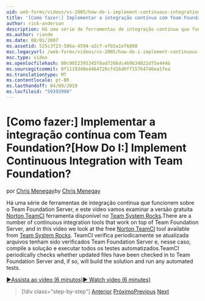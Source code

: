 ```yaml
---
uid: web-forms/videos/vs-2005/how-do-i-implement-continuous-integration-with-team-foundation
title: '[Como fazer:] Implementar a integração contínua com Team Foundation? | Microsoft Docs'
author: rick-anderson
description: Há uma série de ferramentas de integração contínua que funcionem sobre o Team Foundation Server, e este vídeo vamos examinar o disp de ferramenta gratuita Norton TeamCI...
ms.author: riande
ms.date: 08/01/2007
ms.assetid: 525c3f23-586a-4594-a2cf-efb5a1ef6898
msc.legacyurl: /web-forms/videos/vs-2005/how-do-i-implement-continuous-integration-with-team-foundation
msc.type: video
ms.openlocfilehash: 80c9852395345f8ad7266dc469b34821d75e444b
ms.sourcegitcommit: 0f1119340e4464720cfd16d0ff15764746ea1fea
ms.translationtype: MT
ms.contentlocale: pt-BR
ms.lasthandoff: 04/09/2019
ms.locfileid: "59393998"
---
```

# <a name="how-do-i-implement-continuous-integration-with-team-foundation"></a><span data-ttu-id="fa587-104">[Como fazer:] Implementar a integração contínua com Team Foundation?</span><span class="sxs-lookup"><span data-stu-id="fa587-104">[How Do I:] Implement Continuous Integration with Team Foundation?</span></span>

<span data-ttu-id="fa587-105">por [Chris Menegay](https://twitter.com/CMenegay)</span><span class="sxs-lookup"><span data-stu-id="fa587-105">by [Chris Menegay](https://twitter.com/CMenegay)</span></span>

<span data-ttu-id="fa587-106">Há uma série de ferramentas de integração contínua que funcionem sobre o Team Foundation Server, e este vídeo vamos examinar a versão gratuita [Norton TeamCI](http://teamsystemrocks.com/files/12/tools/entry1018.aspx) ferramenta disponível no [Team System Rocks](http://teamsystemrocks.com/).</span><span class="sxs-lookup"><span data-stu-id="fa587-106">There are a number of continuous integration tools that work on top of Team Foundation Server, and in this video we look at the free [Norton TeamCI](http://teamsystemrocks.com/files/12/tools/entry1018.aspx) tool available from [Team System Rocks](http://teamsystemrocks.com/).</span></span> <span data-ttu-id="fa587-107">TeamCI verifica periodicamente se atualizada arquivos tenham sido verificados Team Foundation Server e, nesse caso, compile a solução e executar todos os testes automatizados.</span><span class="sxs-lookup"><span data-stu-id="fa587-107">TeamCI periodically checks whether updated files have been checked in to Team Foundation Server and, if so, will build the solution and run any automated tests.</span></span>

[<span data-ttu-id="fa587-108">&#9654;Assista ao vídeo (6 minutos)</span><span class="sxs-lookup"><span data-stu-id="fa587-108">&#9654; Watch video (6 minutes)</span></span>](https://channel9.msdn.com/Blogs/ASP-NET-Site-Videos/how-do-i-implement-continuous-integration-with-team-foundation)

> [!div class="step-by-step"]
> <span data-ttu-id="fa587-109">[Anterior](how-do-i-discover-application-changes-prior-to-deployment.md)
> [Próximo](how-do-i-automate-testing-using-team-build.md)</span><span class="sxs-lookup"><span data-stu-id="fa587-109">[Previous](how-do-i-discover-application-changes-prior-to-deployment.md)
[Next](how-do-i-automate-testing-using-team-build.md)</span></span>
